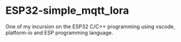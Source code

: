 # ESP32-simple_mqtt_lora
One of my incursion on the ESP32 C/C++ programming using vscode, platform-io and ESP programming language.
